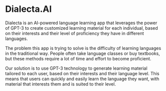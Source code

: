 # Dialecta.AI 

Dialecta is an AI-powered language learning app that leverages the power of GPT-3 to create customized learning material for each individual, based on their interests and their level of proficiency they have in different languages.

The problem this app is trying to solve is the difficulty of learning languages in the traditional way. People often take language classes or buy textbooks, but these methods require a lot of time and effort to become proficient.

Our solution is to use GPT-3 technology to generate learning material tailored to each user, based on their interests and their language level. This means that users can quickly and easily learn the language they want, with material that interests them and is suited to their level.
